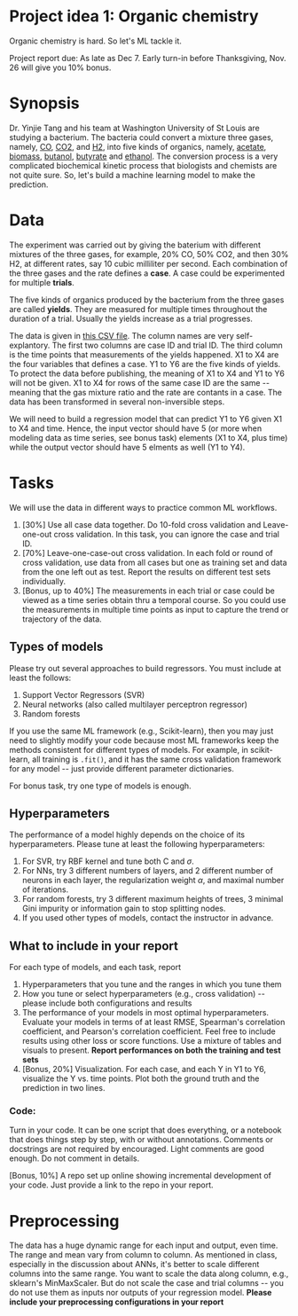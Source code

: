 # Project idea 1: Organic chemistry 

Organic chemistry is hard. So let's ML tackle it. 

Project report due: As late as Dec 7. Early turn-in before Thanksgiving, Nov. 26 will give you 10% bonus. 

# Synopsis 

Dr. Yinjie Tang and his team at Washington University of St Louis are studying a bacterium. 
The bacteria could convert a mixture three gases, namely, [CO](https://en.wikipedia.org/wiki/Carbon_monoxide), [CO2](https://en.wikipedia.org/wiki/Carbon_dioxide), and [H2](https://en.wikipedia.org/wiki/Hydrogen), into five kinds of organics, namely, [acetate](https://en.wikipedia.org/wiki/Acetate), [biomass](https://en.wikipedia.org/wiki/Biomass), [butanol](https://en.wikipedia.org/wiki/Butanol), [butyrate](https://en.wikipedia.org/wiki/Butyrate) and [ethanol](https://en.wikipedia.org/wiki/Ethanol). 
The conversion process is a very complicated biochemical kinetic process that biologists and chemists are not quite sure. So, let's build a machine learning model to make the prediction. 

# Data

The experiment was carried out by giving the baterium with different mixtures of the three gases, for example, 20% CO, 50% CO2, and then 30% H2, at different rates, say 10 cubic milliliter per second. Each combination of the three gases and the rate defines a **case**. A case could be experimented for multiple **trials**. 

The five kinds of organics produced by the bacterium from the three gases are called **yields**. They are measured for multiple times throughout the duration of a trial. Usually the yields increase as a trial progresses. 

The data is given in [this CSV file](skrewed.csv). The column names are very self-explantory. The first two columns are case ID and trial ID. The third column is the time points that measurements of the yields happened. X1 to X4 are the four variables that defines a case. Y1 to Y6 are the five kinds of yields. To protect the data before publishing, the meaning of X1 to X4 and Y1 to Y6 will not be given. X1 to X4 for rows of the same case ID are the same -- meaning that the gas mixture ratio and the rate are contants in a case. The data has been transformed in several non-inversible steps. 

We will need to build a regression model that can predict Y1 to Y6 given X1 to X4 and time. Hence, the input vector should have 5 (or more when modeling data as time series, see bonus task) elements (X1 to X4, plus time) while the output vector should have 5 elments as well (Y1 to Y4). 

# Tasks
We will use the data in different ways to practice common ML workflows. 
1. [30%] Use all case data together. Do 10-fold cross validation and Leave-one-out cross validation. In this task, you can ignore the case and trial ID. 
2. [70%] Leave-one-case-out cross validation. In each fold or round of cross validation, use data from all cases but one as training set and data from the one left out as test. Report the results on different test sets individually. 
3. [Bonus, up to 40%] The measurements in each trial or case could be viewed as a time series obtain thru a temporal course. So you could use the measurements in multiple time points as input to capture the trend or trajectory of the data. 
<!-- 4. [Bonus, up to 40%] Feature engineering. Because of the small amounts of data, the machine learning model can easily overfit. You are encouraged to manually design features  -->

## Types of models
Please try out several approaches to build regressors. You must include at least the follows: 
1. Support Vector Regressors (SVR)
2. Neural networks (also called multilayer perceptron regressor)
3. Random forests 

If you use the same ML framework (e.g., Scikit-learn), then you may just need to slightly modify your code because most ML frameworks keep the methods consistent for different types of models. For example, in scikit-learn, all training is `.fit()`, and it has the same cross validation framework for any model -- just provide different parameter dictionaries. 

For bonus task, try one type of models is enough. 

## Hyperparameters
The performance of a model highly depends on the choice of its hyperparameters. 
Please tune at least the following hyperparameters:
1. For SVR, try RBF kernel and tune both C and $\sigma$. 
2. For NNs, try 3 different numbers of layers, and 2 different number of neurons in each layer, the regularization weight $\alpha$, and maximal number of iterations. 
3. For random forests, try 3 different maximum heights of trees, 3 minimal Gini impurity or information gain to stop splitting nodes. 
4. If you used other types of models, contact the instructor in advance. 

## What to include in your report 
For each type of models, and each task, report
1. Hyperparameters that you tune and the ranges in which you tune them
2. How you tune or select hyperparameters (e.g., cross validation) -- please include both configurations and results 
3. The performance of your models in most optimal hyperparameters. Evaluate your models in terms of at least RMSE, Spearman's correlation coefficient, and Pearson's correlation coefficient. Feel free to include results using other loss or score functions. Use a mixture of tables and visuals to present. **Report performances on both the training and test sets**
4. [Bonus, 20%] Visualization. For each case, and each Y in Y1 to Y6, visualize the Y vs. time points. Plot both the ground truth and the prediction in two lines. 

### Code: 
Turn in your code. It can be one script that does everything, or a notebook that does things step by step, with or without annotations. Comments or docstrings are not required by encouraged. Light comments are good enough. Do not comment in details. 

[Bonus, 10%] A repo set up online showing incremental development of your code. Just provide a link to the repo in your report. 

# Preprocessing 
The data has a huge dynamic range for each input and output, even time. The range and mean vary from column to column. 
As mentioned in class, especially in the discussion about ANNs, it's better to scale different columns into the same range. You want to scale the data along column, e.g., sklearn's MinMaxScaler.  But do not scale the case and trial columns -- you do not use them as inputs nor outputs of your regression model. **Please include your preprocessing configurations in your report** 

